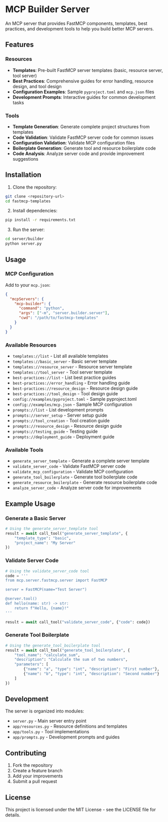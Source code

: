 # MCP Builder Server

An MCP server that provides FastMCP components, templates, best practices, and development tools to help you build better MCP servers.

## Features

### Resources
- **Templates**: Pre-built FastMCP server templates (basic, resource server, tool server)
- **Best Practices**: Comprehensive guides for error handling, resource design, and tool design
- **Configuration Examples**: Sample `pyproject.toml` and `mcp.json` files
- **Development Prompts**: Interactive guides for common development tasks

### Tools
- **Template Generation**: Generate complete project structures from templates
- **Code Validation**: Validate FastMCP server code for common issues
- **Configuration Validation**: Validate MCP configuration files
- **Boilerplate Generation**: Generate tool and resource boilerplate code
- **Code Analysis**: Analyze server code and provide improvement suggestions

## Installation

1. Clone the repository:
```bash
git clone <repository-url>
cd fastmcp-templates
```

2. Install dependencies:
```bash
pip install -r requirements.txt
```

3. Run the server:
```bash
cd server/builder
python server.py
```

## Usage

### MCP Configuration

Add to your `mcp.json`:

```json
{
  "mcpServers": {
    "mcp-builder": {
      "command": "python",
      "args": ["-m", "server.builder.server"],
      "cwd": "/path/to/fastmcp-templates"
    }
  }
}
```

### Available Resources

- `templates://list` - List all available templates
- `templates://basic_server` - Basic server template
- `templates://resource_server` - Resource server template
- `templates://tool_server` - Tool server template
- `best-practices://list` - List best practice guides
- `best-practices://error_handling` - Error handling guide
- `best-practices://resource_design` - Resource design guide
- `best-practices://tool_design` - Tool design guide
- `config://examples/pyproject.toml` - Sample pyproject.toml
- `config://examples/mcp.json` - Sample MCP configuration
- `prompts://list` - List development prompts
- `prompts://server_setup` - Server setup guide
- `prompts://tool_creation` - Tool creation guide
- `prompts://resource_design` - Resource design guide
- `prompts://testing_guide` - Testing guide
- `prompts://deployment_guide` - Deployment guide

### Available Tools

- `generate_server_template` - Generate a complete server template
- `validate_server_code` - Validate FastMCP server code
- `validate_mcp_configuration` - Validate MCP configuration
- `generate_tool_boilerplate` - Generate tool boilerplate code
- `generate_resource_boilerplate` - Generate resource boilerplate code
- `analyze_server_code` - Analyze server code for improvements

## Example Usage

### Generate a Basic Server

```python
# Using the generate_server_template tool
result = await call_tool("generate_server_template", {
    "template_type": "basic",
    "project_name": "My Server"
})
```

### Validate Server Code

```python
# Using the validate_server_code tool
code = '''
from mcp.server.fastmcp.server import FastMCP

server = FastMCP(name="Test Server")

@server.tool()
def hello(name: str) -> str:
    return f"Hello, {name}!"
'''

result = await call_tool("validate_server_code", {"code": code})
```

### Generate Tool Boilerplate

```python
# Using the generate_tool_boilerplate tool
result = await call_tool("generate_tool_boilerplate", {
    "tool_name": "calculate_sum",
    "description": "Calculate the sum of two numbers",
    "parameters": [
        {"name": "a", "type": "int", "description": "First number"},
        {"name": "b", "type": "int", "description": "Second number"}
    ]
})
```

## Development

The server is organized into modules:

- `server.py` - Main server entry point
- `app/resources.py` - Resource definitions and templates
- `app/tools.py` - Tool implementations
- `app/prompts.py` - Development prompts and guides

## Contributing

1. Fork the repository
2. Create a feature branch
3. Add your improvements
4. Submit a pull request

## License

This project is licensed under the MIT License - see the LICENSE file for details.